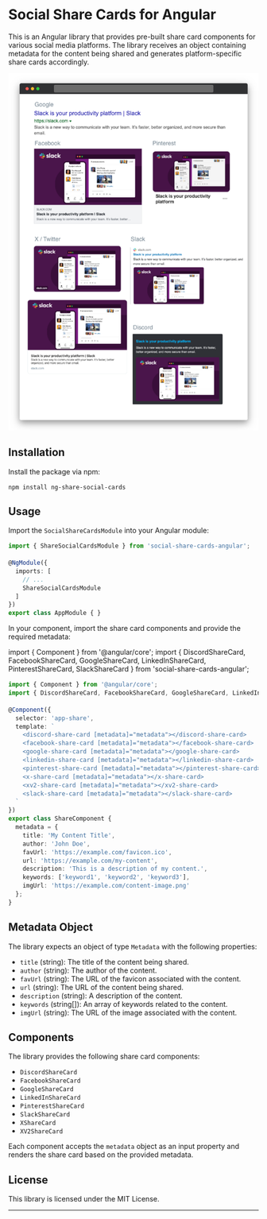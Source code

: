 # Social Share Cards for Angular

This is an Angular library that provides pre-built share card components for various social media platforms. The library receives an object containing metadata for the content being shared and generates platform-specific share cards accordingly.

<p align="center">
  <img src="docs/preview.png" alt="Sublime's custom image"/>
</p>

## Installation

Install the package via npm:

```shell
npm install ng-share-social-cards
```
## Usage

Import the `SocialShareCardsModule` into your Angular module:

```typescript
import { ShareSocialCardsModule } from 'social-share-cards-angular';

@NgModule({
  imports: [
    // ...
    ShareSocialCardsModule
  ]
})
export class AppModule { }
```
In your component, import the share card components and provide the required metadata:

import { Component } from '@angular/core';
import { DiscordShareCard, FacebookShareCard, GoogleShareCard, LinkedInShareCard, PinterestShareCard, SlackShareCard } from 'social-share-cards-angular';

```typescript
import { Component } from '@angular/core';
import { DiscordShareCard, FacebookShareCard, GoogleShareCard, LinkedInShareCard, PinterestShareCard, SlackShareCard } from 'ng-share-social-cards';

@Component({
  selector: 'app-share',
  template: `
    <discord-share-card [metadata]="metadata"></discord-share-card>
    <facebook-share-card [metadata]="metadata"></facebook-share-card>
    <google-share-card [metadata]="metadata"></google-share-card>
    <linkedin-share-card [metadata]="metadata"></linkedin-share-card>
    <pinterest-share-card [metadata]="metadata"></pinterest-share-card>
    <x-share-card [metadata]="metadata"></x-share-card>
    <xv2-share-card [metadata]="metadata"></xv2-share-card>
    <slack-share-card [metadata]="metadata"></slack-share-card>
  `
})
export class ShareComponent {
  metadata = {
    title: 'My Content Title',
    author: 'John Doe',
    favUrl: 'https://example.com/favicon.ico',
    url: 'https://example.com/my-content',
    description: 'This is a description of my content.',
    keywords: ['keyword1', 'keyword2', 'keyword3'],
    imgUrl: 'https://example.com/content-image.png'
  };
}
```
## Metadata Object

The library expects an object of type `Metadata` with the following properties:

- `title` (string): The title of the content being shared.
- `author` (string): The author of the content.
- `favUrl` (string): The URL of the favicon associated with the content.
- `url` (string): The URL of the content being shared.
- `description` (string): A description of the content.
- `keywords` (string[]): An array of keywords related to the content.
- `imgUrl` (string): The URL of the image associated with the content.

## Components

The library provides the following share card components:

- `DiscordShareCard`
- `FacebookShareCard`
- `GoogleShareCard`
- `LinkedInShareCard`
- `PinterestShareCard`
- `SlackShareCard`
- `XShareCard`
- `XV2ShareCard`

Each component accepts the `metadata` object as an input property and renders the share card based on the provided metadata.

## License

This library is licensed under the MIT License.

****

